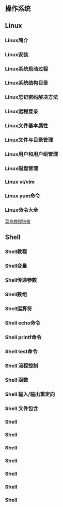 
## 操作系统

## Linux

### Linux简介

### Linux安装

### Linux系统启动过程

### Linux系统结构目录

### Linux忘记密码解决方法

### Linux远程登录

### Linux文件基本属性

### Linux文件与目录管理

### Linux用户和用户组管理

### Linux磁盘管理

### Linux vi/vim

### Linux yum命令

### Linux命令大全

[菜鸟教程链接](http://www.runoob.com/linux/linux-command-manual.html)

## Shell

### Shell教程

### Shell变量

### Shell传递参数

### Shell数组

### Shell运算符

### Shell echo命令

### Shell printf命令

### Shell test命令

### Shell 流程控制

### Shell 函数

### Shell 输入/输出重定向

### Shell 文件包含

### Shell

### Shell

### Shell

### Shell

### Shell

### Shell

### Shell
